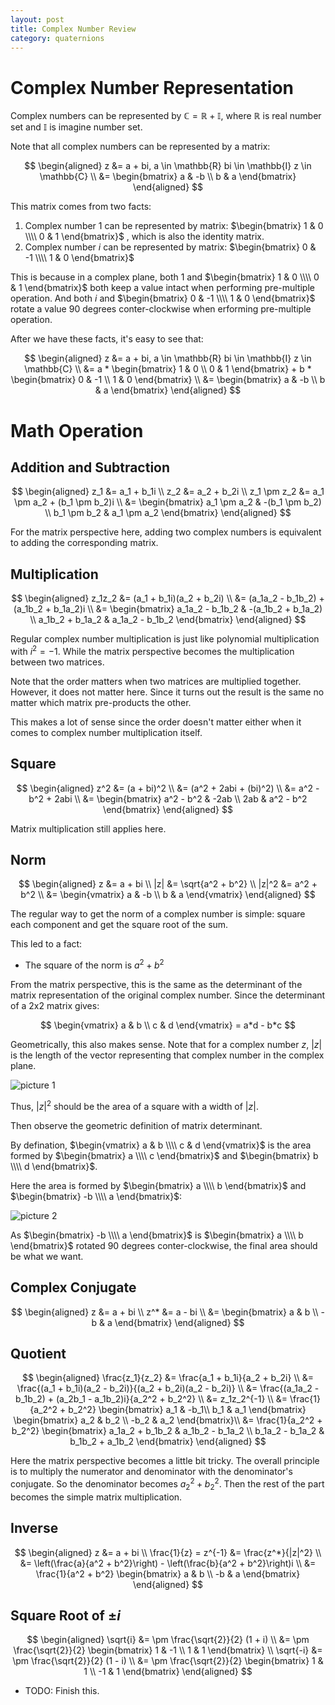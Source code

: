 ```yaml
---
layout: post
title: Complex Number Review
category: quaternions
---
```


# Complex Number Representation

Complex numbers can be represented by $\mathbb{C} = \mathbb{R} + \mathbb{I}$, where $\mathbb{R}$ is real number set and $\mathbb{I}$ is imagine number set.

Note that all complex numbers can be represented by a matrix:

$$
\begin{aligned}
    z &= a + bi,
    a \in \mathbb{R}
    bi \in \mathbb{I}
    z \in \mathbb{C} \\
    &=
    \begin{bmatrix}
        a & -b \\
        b & a
    \end{bmatrix}
\end{aligned}
$$

This matrix comes from two facts:

1. Complex number $1$ can be represented by matrix: $\begin{bmatrix} 1 & 0 \\\\ 0 & 1 \end{bmatrix}$ , which is also the identity matrix.
2. Complex number $i$ can be represented by matrix: $\begin{bmatrix} 0 & -1 \\\\ 1 & 0 \end{bmatrix}$

This is because in a complex plane, both $1$ and $\begin{bmatrix} 1 & 0 \\\\ 0 & 1 \end{bmatrix}$ both keep a value intact when performing pre-multiple operation. And both $i$ and $\begin{bmatrix} 0 & -1 \\\\ 1 & 0 \end{bmatrix}$ rotate a value 90 degrees conter-clockwise when erforming pre-multiple operation.

After we have these facts, it's easy to see that:

$$
\begin{aligned}
    z &= a + bi,
    a \in \mathbb{R}
    bi \in \mathbb{I}
    z \in \mathbb{C} \\
    &= a * 
    \begin{bmatrix}
        1 & 0 \\
        0 & 1
    \end{bmatrix}
    + b *
    \begin{bmatrix}
        0 & -1 \\
        1 & 0
    \end{bmatrix} \\
    &=
    \begin{bmatrix}
        a & -b \\
        b & a
    \end{bmatrix}
\end{aligned}
$$

# Math Operation

## Addition and Subtraction

$$
\begin{aligned}
    z_1 &= a_1 + b_1i \\
    z_2 &= a_2 + b_2i \\
    z_1 \pm z_2 &= a_1 \pm a_2 + (b_1 \pm b_2)i \\
    &=
    \begin{bmatrix}
        a_1 \pm a_2 & -(b_1 \pm b_2) \\
        b_1 \pm b_2 & a_1 \pm a_2
    \end{bmatrix}
\end{aligned}
$$

For the matrix perspective here, adding two complex numbers is equivalent to adding the corresponding matrix.

## Multiplication

$$
\begin{aligned}
    z_1z_2 &= (a_1 + b_1i)(a_2 + b_2i) \\
    &= (a_1a_2 - b_1b_2) + (a_1b_2 + b_1a_2)i \\
    &=
    \begin{bmatrix}
        a_1a_2 - b_1b_2 & -(a_1b_2 + b_1a_2) \\
        a_1b_2 + b_1a_2 & a_1a_2 - b_1b_2
    \end{bmatrix}
\end{aligned}
$$

Regular complex number multiplication is just like polynomial multiplication with $i^2 = -1$. While the matrix perspective becomes the multiplication between two matrices.

Note that the order matters when two matrices are multiplied together. However, it does not matter here. Since it turns out the result is the same no matter which matrix pre-products the other.

This makes a lot of sense since the order doesn't matter either when it comes to complex number multiplication itself.

## Square

$$
\begin{aligned}
    z^2 &= (a + bi)^2 \\
    &= (a^2 + 2abi + (bi)^2) \\
    &= a^2 - b^2 + 2abi \\
    &= 
    \begin{bmatrix}
        a^2 - b^2 & -2ab \\
        2ab & a^2 - b^2
    \end{bmatrix}
\end{aligned}
$$

Matrix multiplication still applies here.

## Norm

$$
\begin{aligned}
    z &= a + bi \\
    |z| &= \sqrt{a^2 + b^2} \\
    |z|^2 &= a^2 + b^2 \\
    &=
    \begin{vmatrix}
        a & -b \\
        b & a
    \end{vmatrix}
\end{aligned}
$$

The regular way to get the norm of a complex number is simple: square each component and get the square root of the sum.

This led to a fact:

- The square of the norm is $a^2 + b^2$

From the matrix perspective, this is the same as the determinant of the matrix representation of the original complex number. Since the determinant of a 2x2 matrix gives:

$$
\begin{vmatrix}
    a & b \\
    c & d
\end{vmatrix}
= a*d - b*c
$$

Geometrically, this also makes sense. Note that for a complex number $z$, $|z|$ is the length of the vector representing that complex number in the complex plane.

![picture 1](/Blog/images/2022-04-08-13-57-45-complex-number-1.png)  

Thus, $|z|^2$ should be the area of a square with a width of $|z|$.

Then observe the geometric definition of matrix determinant.

By defination, $\begin{vmatrix} a & b \\\\ c & d \end{vmatrix}$ is the area formed by $\begin{bmatrix} a \\\\ c \end{bmatrix}$ and $\begin{bmatrix} b \\\\ d \end{bmatrix}$.

Here the area is formed by $\begin{bmatrix} a \\\\ b \end{bmatrix}$ and $\begin{bmatrix} -b \\\\ a \end{bmatrix}$:

![picture 2](/Blog/images/2022-04-08-14-04-52-complex-number-2.png)  

As $\begin{bmatrix} -b \\\\ a \end{bmatrix}$ is $\begin{bmatrix} a \\\\ b \end{bmatrix}$ rotated 90 degrees conter-clockwise, the final area should be what we want.

## Complex Conjugate

$$
\begin{aligned}
    z &= a + bi \\
    z^* &= a - bi \\
    &=
    \begin{bmatrix}
        a & b \\
        -b & a
    \end{bmatrix}
\end{aligned}
$$

## Quotient

$$
\begin{aligned}
    \frac{z_1}{z_2} &= \frac{a_1 + b_1i}{a_2 + b_2i} \\
    &= \frac{(a_1 + b_1i)(a_2 - b_2i)}{(a_2 + b_2i)(a_2 - b_2i)} \\
    &= \frac{(a_1a_2 - b_1b_2) + (a_2b_1 - a_1b_2)i}{a_2^2 + b_2^2} \\
    &= z_1z_2^{-1} \\
    &= \frac{1}{a_2^2 + b_2^2}
    \begin{bmatrix}
        a_1 & -b_1\\
        b_1 & a_1
    \end{bmatrix}
    \begin{bmatrix}
        a_2 & b_2 \\
        -b_2 & a_2
    \end{bmatrix}\\
    &= \frac{1}{a_2^2 + b_2^2}
    \begin{bmatrix}
        a_1a_2 + b_1b_2 & a_1b_2 - b_1a_2 \\
        b_1a_2 - b_1a_2 & b_1b_2 + a_1b_2
    \end{bmatrix}
\end{aligned}
$$

Here the matrix perspective becomes a little bit tricky. The overall principle is to multiply the numerator and denominator with the denominator's conjugate. So the denominator becomes $a_2^2 + b_2^2$. Then the rest of the part becomes the simple matrix multiplication.

## Inverse

$$
\begin{aligned}
    z &= a + bi \\
    \frac{1}{z} = z^{-1} &= \frac{z^*}{|z|^2} \\
    &= \left(\frac{a}{a^2 + b^2}\right) - \left(\frac{b}{a^2 + b^2}\right)i \\
    &= \frac{1}{a^2 + b^2}
    \begin{bmatrix}
        a & b \\
        -b & a
    \end{bmatrix}
\end{aligned}
$$

## Square Root of $\pm i$

$$
\begin{aligned}
    \sqrt{i} &= \pm \frac{\sqrt{2}}{2} (1 + i) \\
    &= \pm \frac{\sqrt{2}}{2}
    \begin{bmatrix}
        1 & -1 \\
        1 & 1
    \end{bmatrix} \\
    \sqrt{-i} &= \pm \frac{\sqrt{2}}{2} (1 - i) \\
    &= \pm \frac{\sqrt{2}}{2}
    \begin{bmatrix}
        1 & 1 \\
        -1 & 1
    \end{bmatrix}
\end{aligned}
$$

- TODO: Finish this.